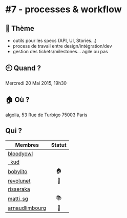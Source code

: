 # #7 - processes & workflow

## 💬 Thème

- outils pour les specs (API, UI, Stories...)
- process de travail entre design/intégration/dev
- gestion des tickets/milestones... agile ou pas

## 🕘 Quand ?

Mercredi 20 Mai 2015, 19h30

## 🏠 Où ?

algolia, 53 Rue de Turbigo 75003 Paris

## Qui ?

Membres | Statut |
--------|:------:|
[bloodyowl](https://twitter.com/bloodyowl) |  |
[_kud](https://twitter.com/_kud) |  |
[bobylito](https://twitter.com/bobylito) | 🏠 |
[revolunet](https://twitter.com/revolunet) | :beers: |
[risseraka](https://twitter.com/risseraka) |  |
[matti_sg](https://twitter.com/matti_sg) | :books: |
[arnaudlimbourg](https://twitter.com/arnaudlimbourg) | :construction_worker: |
